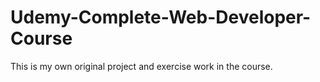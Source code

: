 # Udemy-Complete-Web-Developer-Course
This is my own original project and exercise work in the course.
